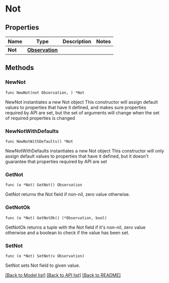 # Not

## Properties

Name | Type | Description | Notes
------------ | ------------- | ------------- | -------------
**Not** | [**Observation**](Observation.md) |  | 

## Methods

### NewNot

`func NewNot(not Observation, ) *Not`

NewNot instantiates a new Not object
This constructor will assign default values to properties that have it defined,
and makes sure properties required by API are set, but the set of arguments
will change when the set of required properties is changed

### NewNotWithDefaults

`func NewNotWithDefaults() *Not`

NewNotWithDefaults instantiates a new Not object
This constructor will only assign default values to properties that have it defined,
but it doesn't guarantee that properties required by API are set

### GetNot

`func (o *Not) GetNot() Observation`

GetNot returns the Not field if non-nil, zero value otherwise.

### GetNotOk

`func (o *Not) GetNotOk() (*Observation, bool)`

GetNotOk returns a tuple with the Not field if it's non-nil, zero value otherwise
and a boolean to check if the value has been set.

### SetNot

`func (o *Not) SetNot(v Observation)`

SetNot sets Not field to given value.



[[Back to Model list]](../README.md#documentation-for-models) [[Back to API list]](../README.md#documentation-for-api-endpoints) [[Back to README]](../README.md)


